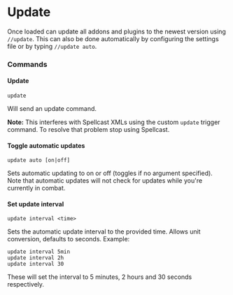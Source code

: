 # Update

Once loaded can update all addons and plugins to the newest version using `//update`. This can also be done automatically by configuring the settings file or by typing `//update auto`.

### Commands

#### Update

```
update
```

Will send an update command.

**Note:** This interferes with Spellcast XMLs using the custom `update` trigger command. To resolve that problem stop using Spellcast.

#### Toggle automatic updates

```
update auto [on|off]
```

Sets automatic updating to on or off (toggles if no argument specified). Note that automatic updates will not check for updates while you're currently in combat.

#### Set update interval

```
update interval <time>
```

Sets the automatic update interval to the provided time. Allows unit conversion, defaults to seconds. Example:

```
update interval 5min
update interval 2h
update interval 30
```

These will set the interval to 5 minutes, 2 hours and 30 seconds respectively.

